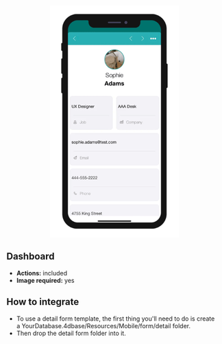 <p align="center"><img src="https://github.com/4d-for-ios/4d-for-ios-form-detail-Dashboard/blob/master/template.gif" alt="Dashboard" height="auto" width="300"></p>

## Dashboard

* **Actions:** included
* **Image required:** yes

## How to integrate

* To use a detail form template, the first thing you'll need to do is create a YourDatabase.4dbase/Resources/Mobile/form/detail folder.
* Then drop the detail form folder into it.
